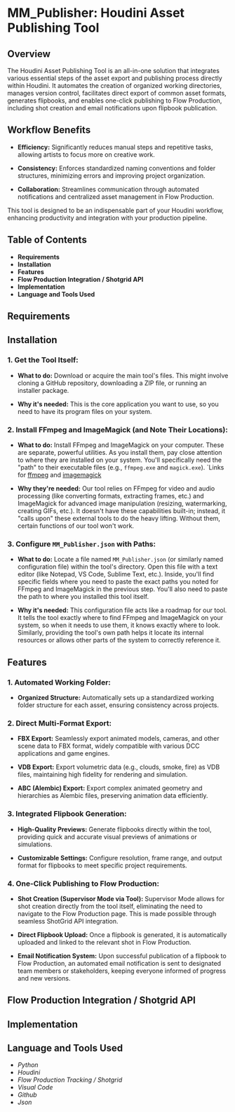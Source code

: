 # MM_Publisher: Houdini Asset Publishing Tool

## Overview

The Houdini Asset Publishing Tool is an all-in-one solution that integrates various essential steps of the asset export and publishing process directly within Houdini. It automates the creation of organized working directories, manages version control, facilitates direct export of common asset formats, generates flipbooks, and enables one-click publishing to Flow Production, including shot creation and email notifications upon flipbook publication.

## Workflow Benefits
- **Efficiency:** Significantly reduces manual steps and repetitive tasks, allowing artists to focus more on creative work.

- **Consistency:** Enforces standardized naming conventions and folder structures, minimizing errors and improving project organization.

- **Collaboration:** Streamlines communication through automated notifications and centralized asset management in Flow Production.

This tool is designed to be an indispensable part of your Houdini workflow, enhancing productivity and integration with your production pipeline.

## Table of Contents
- **Requirements**
- **Installation**
- **Features**
- **Flow Production Integration / Shotgrid API**
- **Implementation**
- **Language and Tools Used**

## Requirements


## Installation

### 1. Get the Tool Itself:

- **What to do:** Download or acquire the main tool's files. This might involve cloning a GitHub repository, downloading a ZIP file, or running an installer package.

- **Why it's needed:** This is the core application you want to use, so you need to have its program files on your system.

### 2. Install FFmpeg and ImageMagick (and Note Their Locations):

- **What to do:** Install FFmpeg and ImageMagick on your computer. These are separate, powerful utilities. As you install them, pay close attention to where they are installed on your system. You'll specifically need the "path" to their executable files (e.g., `ffmpeg.exe` and `magick.exe`). `Links for [ffmpeg](https://www.gyan.dev/ffmpeg/builds/) and [imagemagick](https://imagemagick.org/script/download.php)

- **Why they're needed:** Our tool relies on FFmpeg for video and audio processing (like converting formats, extracting frames, etc.) and ImageMagick for advanced image manipulation (resizing, watermarking, creating GIFs, etc.). It doesn't have these capabilities built-in; instead, it "calls upon" these external tools to do the heavy lifting. Without them, certain functions of our tool won't work.

### 3. Configure `MM_Publisher.json` with Paths:

- **What to do:** Locate a file named `MM_Publisher.json` (or similarly named configuration file) within the tool's directory. Open this file with a text editor (like Notepad, VS Code, Sublime Text, etc.). Inside, you'll find specific fields where you need to paste the exact paths you noted for FFmpeg and ImageMagick in the previous step. You'll also need to paste the path to where you installed this tool itself.

- **Why it's needed:** This configuration file acts like a roadmap for our tool. It tells the tool exactly where to find FFmpeg and ImageMagick on your system, so when it needs to use them, it knows exactly where to look. Similarly, providing the tool's own path helps it locate its internal resources or allows other parts of the system to correctly reference it.



## Features

### 1.  Automated Working Folder:

-  **Organized Structure:** Automatically sets up a standardized working folder structure for each asset, ensuring consistency across projects.


### 2. Direct Multi-Format Export:

- **FBX Export:** Seamlessly export animated models, cameras, and other scene data to FBX format, widely compatible with various DCC applications and game engines.

- **VDB Export:** Export volumetric data (e.g., clouds, smoke, fire) as VDB files, maintaining high fidelity for rendering and simulation.

- **ABC (Alembic) Export:** Export complex animated geometry and hierarchies as Alembic files, preserving animation data efficiently.

### 3. Integrated Flipbook Generation:

- **High-Quality Previews:** Generate flipbooks directly within the tool, providing quick and accurate visual previews of animations or simulations.

- **Customizable Settings:** Configure resolution, frame range, and output format for flipbooks to meet specific project requirements.

### 4. One-Click Publishing to Flow Production:

- **Shot Creation (Supervisor Mode via Tool):** Supervisor Mode allows for shot creation directly from the tool itself, eliminating the need to navigate to the Flow Production page. This is made possible through seamless ShotGrid API integration.

- **Direct Flipbook Upload:** Once a flipbook is generated, it is automatically uploaded and linked to the relevant shot in Flow Production.

- **Email Notification System:** Upon successful publication of a flipbook to Flow Production, an automated email notification is sent to designated team members or stakeholders, keeping everyone informed of progress and new versions.


## Flow Production Integration / Shotgrid API


## Implementation




## Language and Tools Used
- *Python*
- *Houdini*
- *Flow Production Tracking / Shotgrid*
- *Visual Code*
- *Github*
- *Json*
  
